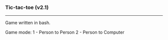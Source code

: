 ### Tic-tac-toe (v2.1)

------------------------

Game written in bash.

Game mode:
1 - Person to Person
2 - Person to Computer

